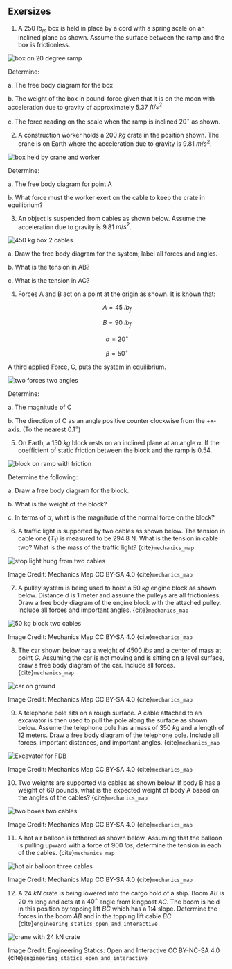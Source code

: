 ## Exersizes

1. A 250 $lb_m$ box is held in place by a cord with a spring scale on an inclined plane as shown. Assume the surface between the ramp and the box is frictionless.

![box on 20 degree ramp](images/box-on-20-degree-ramp.png)

Determine:

a. The free body diagram for the box

b. The weight of the box in pound-force given that it is on the moon with acceleration due to gravity of
approximately 5.37 $ft/s^2$

c. The force reading on the scale when the ramp is inclined $20^{\circ}$ as shown.

2. A construction worker holds a 200 $kg$ crate in the position shown. The crane is on Earth where the acceleration due to gravity is 9.81 $m/s^2$.

![box held by crane and worker](images/box-held-by-crane-and-worker.png)

Determine:

a. The free body diagram for point A

b. What force must the worker exert on the cable to keep the crate in equilibrium?

3. An object is suspended from cables as shown below. Assume the acceleration due to gravity is 9.81 $m/s^2$.

![450 kg box 2 cables](images/450kg-box-two-cables.png)

a. Draw the free body diagram for the system; label all forces and angles.

b. What is the tension in AB?

c. What is the tension in AC?

4. Forces A and B act on a point at the origin as shown. It is known that:

$$ A = 45 \ lb_f $$

$$ B = 90 \ lb_f $$

$$ \alpha = 20^{\circ}$$

$$ \beta = 50^{\circ} $$

A third applied Force, C, puts the system in equilibrium.

![two forces two angles](images/two-forces-two-angles.png)

Determine:

a. The magnitude of C

b. The direction of C as an angle positive counter clockwise from the +x-axis. (To the nearest $0.1^{\circ}$)

5. On Earth, a 150 $kg$ block rests on an inclined plane at an angle $\alpha$. If the coefficient of static friction between the block and the ramp is 0.54.

![block on ramp with friction](images/block-on-ramp-with-friction.png)

Determine the following:

a. Draw a free body diagram for the block.

b. What is the weight of the block?

c. In terms of $\alpha$, what is the magnitude of the normal force on the block?

6. A traffic light is supported by two cables as shown below. The tension in cable one ($T_1$) is measured to be 294.8 N. What is the tension in cable two? What is the mass of the traffic light? {cite}`mechanics_map`

![stop light hung from two cables](images/stop-light-two-cables.png)

Image Credit: Mechanics Map CC BY-SA 4.0 {cite}`mechanics_map`

7. A pulley system is being used to hoist a 50 $kg$ engine block as shown below. Distance $d$ is 1 meter and assume the pulleys are all frictionless. Draw a free body diagram of the engine block with the attached pulley. Include all forces and important angles. {cite}`mechanics_map`

![50 kg block two cables](images/50_kg_box_two_cables.png)

Image Credit: Mechanics Map CC BY-SA 4.0 {cite}`mechanics_map`

8. The car shown below has a weight of 4500 $lbs$ and a center of mass at point $G$. Assuming the car is not moving and is sitting on a level surface, draw a free body diagram of the car. Include all forces. {cite}`mechanics_map`

![car on ground](images/car_for_FBD.png)

Image Credit: Mechanics Map CC BY-SA 4.0 {cite}`mechanics_map`

9. A telephone pole sits on a rough surface. A cable attached to an excavator is then used to pull the pole along the surface as shown below. Assume the telephone pole has a mass of 350 $kg$ and a length of 12 meters. Draw a free body diagram of the telephone pole. Include all forces, important distances, and important angles. {cite}`mechanics_map`

![Excavator for FDB](images/excavator_for_FBD.png)

Image Credit: Mechanics Map CC BY-SA 4.0 {cite}`mechanics_map`

10. Two weights are supported via cables as shown below. If body B has a weight of 60 pounds, what is the expected weight of body A based on the angles of the cables? {cite}`mechanics_map`

![two boxes two cables](images/two_boxes_two_cables.png)

Image Credit: Mechanics Map CC BY-SA 4.0 {cite}`mechanics_map`

11. A hot air balloon is tethered as shown below. Assuming that the balloon is pulling upward with a force of 900 $lbs$, determine the tension in each of the cables. {cite}`mechanics_map`

![hot air balloon three cables](images/balloon_3D_three_cables.png)

Image Credit: Mechanics Map CC BY-SA 4.0 {cite}`mechanics_map`

12. A 24 $kN$ crate is being lowered into the cargo hold of a ship. Boom $AB$ is 20 $m$ long and acts at a $40^{\circ}$ angle from kingpost $AC$. The boom is held in this position by topping lift $BC$ which has a 1:4 slope. Determine the forces in the boom $AB$ and in the topping lift cable $BC$. {cite}`engineering_statics_open_and_interactive`

![crane with 24 kN crate](images/box_hung_from_boom.svg)

Image Credit: Engineering Statics: Open and Interactive CC BY-NC-SA 4.0 {cite}`engineering_statics_open_and_interactive`
